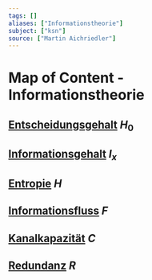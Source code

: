 ```yaml
---
tags: []
aliases: ["Informationstheorie"]
subject: ["ksn"]
source: ["Martin Aichriedler"]
---
```


# Map of Content - Informationstheorie
## [Entscheidungsgehalt](Entscheidungsgehalt.md) $H_{0}$
## [Informationsgehalt](Informationsgehalt%20&%20Entropie.md) $I_{x}$
## [Entropie](Informationsgehalt%20&%20Entropie.md) $H$
## [Informationsfluss](Informationsfluss.md) $F$
## [Kanalkapazität](Kanalkapazit%C3%A4t.md) $C$
## [Redundanz](Redundanz.md) $R$
